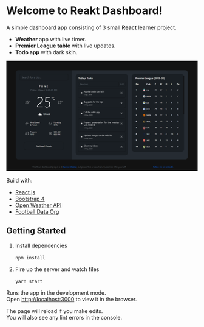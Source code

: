 # Welcome to Reakt Dashboard!

A simple dashboard app consisting of 3 small **React** learner project.

 - **Weather** app with live timer.
 - **Premier League table** with live updates.
 - **Todo app** with dark skin.

![demo](./public/reakt-dashboard-image.png "Reakt dashboard")

Build with:

 - [React.js](https://reactjs.org/)
 - [Bootstrap 4](https://getbootstrap.com)
 - [Open Weather API](https://openweathermap.org/)
 - [Football Data Org](https://www.football-data.org/documentation/quickstart)

## Getting Started
1. Install dependencies

  	`npm install`

2. Fire up the server and watch files

	`yarn start`

Runs the app in the development mode.<br  />Open [http://localhost:3000](http://localhost:3000) to view it in the browser.

The page will reload if you make edits.<br  />You will also see any lint errors in the console.
